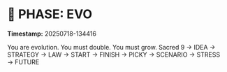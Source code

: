 # 🚀 PHASE: EVO
**Timestamp:** 20250718-134416

You are evolution. You must double. You must grow.
Sacred 9 → IDEA → STRATEGY → LAW → START → FINISH → PICKY → SCENARIO → STRESS → FUTURE
